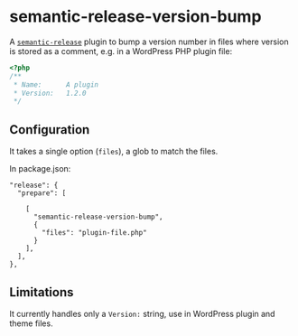 # semantic-release-version-bump

A [`semantic-release`](https://semantic-release.gitbook.io) plugin to bump a version number in files where version is stored as a comment, e.g. in a WordPress PHP plugin file:

```php
<?php
/**
 * Name:      A plugin
 * Version:   1.2.0
 */
```

## Configuration

It takes a single option (`files`), a glob to match the files.

In package.json:

```
"release": {
  "prepare": [

    [
      "semantic-release-version-bump",
      {
        "files": "plugin-file.php"
      }
    ],
  ],
},
```

## Limitations

It currently handles only a `Version:` string, use in WordPress plugin and theme files.
